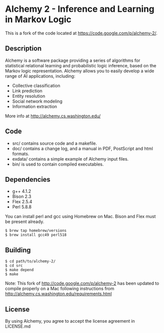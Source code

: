 # Alchemy 2 - Inference and Learning in Markov Logic
This is a fork of the code located at https://code.google.com/p/alchemy-2/.


## Description

Alchemy is a software package providing a series of algorithms for statistical relational learning and probabilistic logic inference, based on the Markov logic representation. Alchemy allows you to easily develop a wide range of AI applications, including:

* Collective classification
* Link prediction
* Entity resolution
* Social network modeling
* Information extraction

More info at http://alchemy.cs.washington.edu/


## Code

* src/ contains source code and a makefile.
* doc/ contains a change log, and a manual in PDF, PostScript and html formats.
* exdata/ contains a simple example of Alchemy input files.
* bin/ is used to contain compiled executables.


## Dependencies
* g++ 4.1.2
* Bison 2.3
* Flex 2.5.4
* Perl 5.8.8

You can install perl and gcc using Homebrew on Mac. Bison and Flex must be present already.
```
$ brew tap homebrew/versions
$ brew install gcc49 perl518
```

## Building
```
$ cd path/to/alchemy-2/
$ cd src
$ make depend
$ make
```

Note: This fork of http://code.google.com/p/alchemy-2 has been updated to compile properly on a Mac following instructions from http://alchemy.cs.washington.edu/requirements.html


## License

By using Alchemy, you agree to accept the license agreement in LICENSE.md
